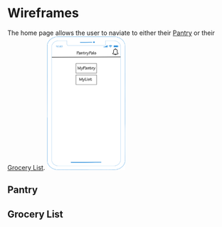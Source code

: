 # Wireframes
The home page allows the user to naviate to either their [Pantry](#Pantry) or their [Grocery List](#Grocery-List).
<img src="PantryPals_homepage.png" alt="image" width="auto" height="300">

## Pantry

## Grocery List
